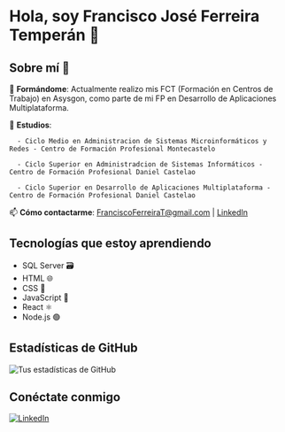 # Hola, soy Francisco José Ferreira Temperán 👋


## Sobre mí 🌟


🔭 **Formándome**: Actualmente realizo mis FCT (Formación en Centros de Trabajo) en Asysgon, como parte de mi FP en Desarrollo de Aplicaciones Multiplataforma.

🌱 **Estudios**:

      - Ciclo Medio en Administracion de Sistemas Microinformáticos y Redes - Centro de Formación Profesional Montecastelo
      
      - Ciclo Superior en Administradcion de Sistemas Informáticos - Centro de Formación Profesional Daniel Castelao
      
      - Ciclo Superior en Desarrollo de Aplicaciones Multiplataforma - Centro de Formación Profesional Daniel Castelao


📫 **Cómo contactarme**: [FranciscoFerreiraT@gmail.com](mailto:FranciscoFerreiraT@gmail.com)  |  [LinkedIn](tu-link-de-linkedin-aquí)

## Tecnologías que estoy aprendiendo

- SQL Server 🗃️
- HTML 🌐
- CSS 🎨
- JavaScript 📜
- React ⚛️
- Node.js 🟢



## Estadísticas de GitHub
![Tus estadísticas de GitHub](https://github-readme-stats.vercel.app/api?username=FranciscoFerreiraT&show_icons=true)

## Conéctate conmigo
[![LinkedIn](https://img.shields.io/badge/-LinkedIn-blue?style=flat&logo=LinkedIn&logoColor=white)](poner-linkedin)
